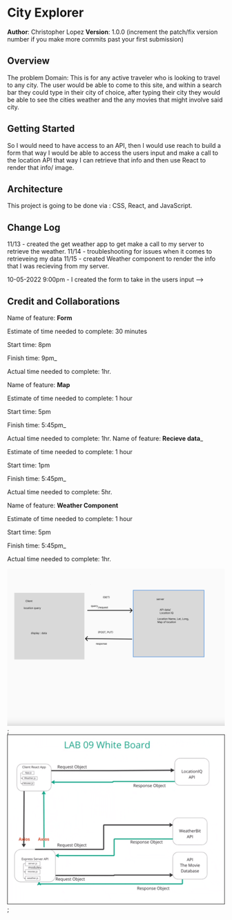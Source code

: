 # City Explorer

**Author**: Christopher Lopez
**Version**: 1.0.0 (increment the patch/fix version number if you make more commits past your first submission)

## Overview

The problem Domain: This is for any active traveler who is looking to travel to any city. The user would be able to come to this site, and within a search bar they could type in their city of choice, after typing their city they would be able to see the cities weather and the any movies that might involve said city.

## Getting Started

So I would need to have access to an API, then I would use reach to build a form that way I would be able to access the users input and make a call to the location API that way I can retrieve that info and then use React to render that info/ image.

## Architecture

This project is going to be done via : CSS, React, and JavaScript.

## Change Log
11/13 - created the get weather app to get make a call to my server to retrieve the weather.
11/14 - troubleshooting for issues when it comes to retrieveing my data
11/15 - created Weather component to render the info that I was recieving from my server.

10-05-2022 9:00pm - I created the form to take in the users input -->

## Credit and Collaborations
<!-- Shout out to Hexx for helping me out along the way. Im sure there will be more people to thanks but for now its just Hexx... so thanks! -->

Name of feature: __Form__

Estimate of time needed to complete: 30 minutes

Start time: 8pm

Finish time: 9pm_

Actual time needed to complete: 1hr.

Name of feature: __Map__

Estimate of time needed to complete: 1 hour

Start time: 5pm

Finish time: 5:45pm_

Actual time needed to complete: 1hr.
Name of feature: __Recieve data___

Estimate of time needed to complete: 1 hour

Start time: 1pm

Finish time: 5:45pm_

Actual time needed to complete: 5hr.

Name of feature: __Weather Component__

Estimate of time needed to complete: 1 hour

Start time: 5pm

Finish time: 5:45pm_

Actual time needed to complete: 1hr.

![image](./whiteboard.png);
![image1](./image.png);
